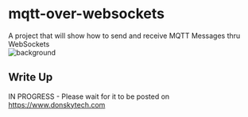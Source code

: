 # mqtt-over-websockets
A project that will show how to send and receive MQTT Messages thru WebSockets  
![background](https://user-images.githubusercontent.com/69466026/210244828-f70a9b87-1926-4f18-815b-27f3dcb519e9.PNG)  
  
## Write Up  
IN PROGRESS - Please wait for it to be posted on https://www.donskytech.com
